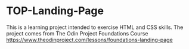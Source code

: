 # TOP-Landing-Page
This is a learning project intended to exercise HTML and CSS skills. The project comes from The Odin Project Foundations Course https://www.theodinproject.com/lessons/foundations-landing-page